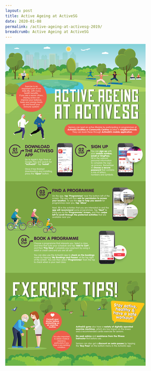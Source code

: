 ```yaml
---
layout: post
title: Active Ageing at ActiveSG
date: 2020-01-08
permalink: /active-ageing-at-activesg-2019/
breadcrumb: Active Ageing at ActiveSG
---
```


![image1](/images/articles/active-ageing-at-activesg/active-ageing-at-activesg.jpg)
